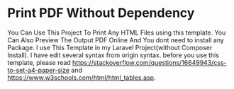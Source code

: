 # Print PDF Without Dependency

You Can Use This Project To Print Any HTML Files using this template. You Can Also Preview The Output PDF Online And You dont need to install any Package. I use This Template in my Laravel Project(without Composer Install). I have edit several syntax from origin syntax. before you use this template, please read  https://stackoverflow.com/questions/16649943/css-to-set-a4-paper-size and https://www.w3schools.com/html/html_tables.asp.  
